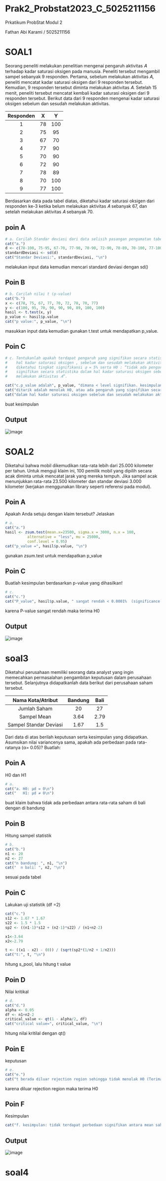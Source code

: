 # Prak2_Probstat2023_C_5025211156
Prkatikum ProbStat Modul 2

Fathan Abi Karami / 5025211156

# SOAL1
Seorang peneliti melakukan penelitian mengenai pengaruh aktivitas 𝐴 terhadap
kadar saturasi oksigen pada manusia. Peneliti tersebut mengambil sampel
sebanyak 9 responden. Pertama, sebelum melakukan aktivitas 𝐴, peneliti mencatat
kadar saturasi oksigen dari 9 responden tersebut. Kemudian, 9 responden tersebut
diminta melakukan aktivitas 𝐴. Setelah 15 menit, peneliti tersebut mencatat 
kembali kadar saturasi oksigen dari 9 responden tersebut. Berikut data dari 9 
responden mengenai kadar saturasi oksigen sebelum dan sesudah melakukan 
aktivitas.

| Responden | X | Y | 
| :---: | :---: | :---: | 
| 1 | 78 | 100 | 
| 2 | 75 | 95 | 
| 3 | 67 | 70 | 
| 4 | 77 | 90 | 
| 5 | 70 | 90 | 
| 6 | 72 | 90 | 
| 7 | 78 | 89 | 
| 8 | 70 | 100 | 
| 9 | 77 | 100 | 


Berdasarkan data pada tabel diatas, diketahui kadar saturasi oksigen dari
responden ke-3 ketika belum melakukan aktivitas 𝐴 sebanyak 67, dan setelah 
melakukan aktivitas 𝐴 sebanyak 70.
## poin A
```R
# a. Carilah Standar deviasi dari data selisih pasangan pengamatan tabel diatas
cat("a.")
d <- c(78-100, 75-95, 67-70, 77-90, 70-90, 72-90, 78-89, 70-100, 77-100)
standardDeviasi <- sd(d)
cat("Standar Deviasi:", standardDeviasi, "\n")
```
melakukan input data kemudian mencari standard deviasi dengan sd()
## Poin B
```R
# b. Carilah nilai t (p-value)
cat("b.")
x <- c(78, 75, 67, 77, 70, 72, 78, 70, 77)
y <- c(100, 95, 70, 90, 90, 90, 89, 100, 100)
hasil <- t.test(x, y)
p_value <- hasil$p.value
cat("p value:", p_value, "\n")
```
masukkan input data kemudian gunakan t.test untuk mendapatkan p_value. 
## Poin C
```R
# c. Tentukanlah apakah terdapat pengaruh yang signifikan secara statistika dalam
#    hal kadar saturasi oksigen , sebelum dan sesudah melakukan aktivitas 𝐴 jika
#    diketahui tingkat signifikansi 𝛼 = 5% serta H0 : “tidak ada pengaruh yang
#    signifikan secara statistika dalam hal kadar saturasi oksigen sebelum dan sesudah
#    melakukan aktivitas 𝐴”.

cat("c.p_value adalah", p_value, "dimana < level signifikan. kesimpulan yang bisa")
cat("ditarik adalah menolak H0, atau ada pengaruh yang signifikan secara statitiska")
cat("dalam hal kadar saturasi oksigen sebelum dan sesudah melakukan aktivitas 𝐴")
```
buat kesimpulan

## Output
![image](https://github.com/FathanAbi/Prak2_Probstat2023_C_5025211156/assets/90834092/64ab2830-128f-4150-bc9c-45b5eff5dd1b)

# SOAL2
Diketahui bahwa mobil dikemudikan rata-rata lebih dari 25.000 kilometer per 
tahun. Untuk menguji klaim ini, 100 pemilik mobil yang dipilih secara acak 
diminta untuk mencatat jarak yang mereka tempuh. Jika sampel acak 
menunjukkan rata-rata 23.500 kilometer dan standar deviasi 3.000 kilometer
(kerjakan menggunakan library seperti referensi pada modul).

## Poin A
Apakah Anda setuju dengan klaim tersebut? Jelaskan
```R
# a.
cat("a.")
hasil <- zsum.test(mean.x=23500, sigma.x = 3000, n.x = 100,  
          alternative = "less", mu = 25000,
          conf.level = 0.95)
cat("p_value =", hasil$p.value, "\n")
```

gunakan zsum.test untuk mendapatkan p_value

## Poin C
Buatlah kesimpulan berdasarkan p-value yang dihasilkan!
```R
# c.
cat("c.")
cat("P_value", hasil$p.value, " sangat rendah < 0.0001%  (significance value)sehingga saya setuju dengan klaim (H0)")
```
karena P-value sangat rendah maka terima H0

## Output
![image](https://github.com/FathanAbi/Prak2_Probstat2023_C_5025211156/assets/90834092/2718182d-3766-485c-92e0-3e4dde0611d1)

# soal3
Diketahui perusahaan memiliki seorang data analyst yang ingin memecahkan
permasalahan pengambilan keputusan dalam perusahaan tersebut. Selanjutnya
didapatkanlah data berikut dari perusahaan saham tersebut.

| Nama Kota/Atribut | Bandung | Bali | 
| :---: | :---: | :---: | 
| Jumlah Saham | 20 | 27 | 
| Sampel Mean | 3.64 | 2.79 | 
| Sampel Standar Deviasi | 1.67 | 1.5 | 

Dari data di atas berilah keputusan serta kesimpulan yang didapatkan. Asumsikan 
nilai variancenya sama, apakah ada perbedaan pada rata-ratanya (α= 0.05)? 
Buatlah:

## Poin A
H0 dan H1
```R
# a.
cat("a. H0: μd = 0\n")
cat("   H1: μd ≠ 0\n")
```
buat klaim bahwa tidak ada perbedaan antara rata-rata saham di bali dengan di bandung 
## Poin B
Hitung sampel statistik
```R
# b. 
cat("b.")
n1 <- 20
n2 <- 27
cat("n bandung: ", n1, "\n")
cat("  n bali: ", n2, "\n")
```
sesuai pada tabel

## Poin C
Lakukan uji statistik (df =2)
```R
cat("c.")
s12 <- 1.67 * 1.67
s22 <- 1.5 * 1.5
sp2 <- ((n1-1)*s12 + (n2-1)*s22) / (n1+n2-2)

x1<-3.64
x2<-2.79

t <- ((x1 - x2) - (0)) / (sqrt(sp2*(1/n2 + 1/n2)))
cat("t:", t, "\n")
```
hitung s_pool, lalu hitung t value

## Poin D
Nilai kritikal
```R
# d.
cat("d.")
alpha <- 0.05
df <- n1+n2-2
critical_value <- qt(1 - alpha/2, df)
cat("critical value=", critical_value, "\n")
```
hitung nilai kritilal dengan qt()

## Poin E
keputusan
```R
# e.
cat("e.")
cat("t berada diluar rejection region sehingga tidak menolak H0 (Terima H0)\n")
```
karena diluar rejection region maka terima H0

## Poin F
Kesimpulan
```R
cat("f. kesimpulan: tidak terdapat perbedaan signifikan antara mean saham bandung dengan mean saham bali")
```

## Output
![image](https://github.com/FathanAbi/Prak2_Probstat2023_C_5025211156/assets/90834092/28e5ae31-1104-4bed-8f17-b37f0e130bdc)

# soal4
